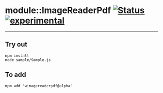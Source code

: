 
# module::ImageReaderPdf  [![Status](https://github.com/Wandalen/wImageReaderPdf/workflows/Publish/badge.svg)](https://github.com/Wandalen/wImageReaderPdf/actions?query=workflow%3APublish) [![experimental](https://img.shields.io/badge/stability-experimental-orange.svg)](https://github.com/emersion/stability-badges#experimental)

___

## Try out
```
npm install
node sample/Sample.js
```

## To add
```
npm add 'wimagereaderpdf@alpha'
```

